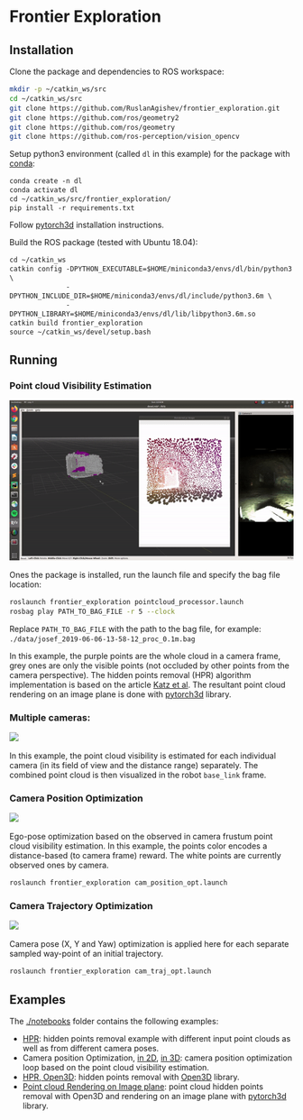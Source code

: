 # Frontier Exploration

## Installation

Clone the package and dependencies to ROS workspace:
```bash
mkdir -p ~/catkin_ws/src
cd ~/catkin_ws/src
git clone https://github.com/RuslanAgishev/frontier_exploration.git
git clone https://github.com/ros/geometry2
git clone https://github.com/ros/geometry
git clone https://github.com/ros-perception/vision_opencv
```
Setup python3 environment (called `dl` in this example) for the package with
[conda](https://docs.conda.io/en/latest/miniconda.html):
```
conda create -n dl
conda activate dl
cd ~/catkin_ws/src/frontier_exploration/
pip install -r requirements.txt
```
Follow [pytorch3d](https://github.com/facebookresearch/pytorch3d/blob/master/INSTALL.md)
installation instructions.

Build the ROS package (tested with Ubuntu 18.04):
```
cd ~/catkin_ws
catkin config -DPYTHON_EXECUTABLE=$HOME/miniconda3/envs/dl/bin/python3  \
              -DPYTHON_INCLUDE_DIR=$HOME/miniconda3/envs/dl/include/python3.6m \
              -DPYTHON_LIBRARY=$HOME/miniconda3/envs/dl/lib/libpython3.6m.so
catkin build frontier_exploration
source ~/catkin_ws/devel/setup.bash
```

## Running

### Point cloud Visibility Estimation

<img src="./data/hpr.gif">

Ones the package is installed, run the launch file and specify the bag file location:
```bash
roslaunch frontier_exploration pointcloud_processor.launch
rosbag play PATH_TO_BAG_FILE -r 5 --clock
```
Replace `PATH_TO_BAG_FILE` with the path to the bag file, for example: `./data/josef_2019-06-06-13-58-12_proc_0.1m.bag`

In this example, the purple points are the whole cloud in a camera frame,
grey ones are only the visible points (not occluded by other points from the camera perspective).
The hidden points removal (HPR) algorithm implementation is based on the article
[Katz et al](http://www.weizmann.ac.il/math/ronen/sites/math.ronen/files/uploads/katz_tal_basri_-_direct_visibility_of_point_sets.pdf
).
The resultant point cloud rendering on an image plane is done with
[pytorch3d](https://github.com/facebookresearch/pytorch3d) library.

### Multiple cameras:

<img src="./data/hpr_cams_01234.gif">

In this example, the point cloud visibility is estimated for each individual camera
(in its field of view and the distance range) separately.
The combined point cloud is then visualized in the robot `base_link` frame.

### Camera Position Optimization

<img src="./data/cam_pose_opt.gif">

Ego-pose optimization based on the observed in camera frustum point cloud visibility estimation.
In this example, the points color encodes a distance-based (to camera frame) reward.
The white points are currently observed ones by camera.

```bash
roslaunch frontier_exploration cam_position_opt.launch
```

### Camera Trajectory Optimization

<img src="./data/cam_traj_opt.gif">

Camera pose (X, Y and Yaw) optimization is applied here for each separate sampled way-point
of an initial trajectory.

```bash
roslaunch frontier_exploration cam_traj_opt.launch
```

## Examples

The [./notebooks](https://github.com/RuslanAgishev/frontier_exploration/tree/master/notebooks)
folder contains the following examples:
- [HPR](https://github.com/RuslanAgishev/frontier_exploration/blob/master/notebooks/hidden_points_removal.ipynb):
    hidden points removal example with different input point clouds as well as from different camera poses.
- Camera position Optimization,
[in 2D](https://github.com/RuslanAgishev/frontier_exploration/blob/master/notebooks/camera_pose_optimization_2d.ipynb),
[in 3D](https://github.com/RuslanAgishev/frontier_exploration/blob/master/notebooks/camera_pose_optimization_3d.ipynb):
    camera position optimization loop based on the point cloud visibility estimation.
- [HPR, Open3D](https://github.com/RuslanAgishev/frontier_exploration/blob/master/notebooks/open3d.ipynb):
    hidden points removal with [Open3D](http://www.open3d.org/html/tutorial/Basic/pointcloud.html#Hidden-point-removal) library.
- [Point cloud Rendering on Image plane](https://github.com/RuslanAgishev/frontier_exploration/blob/master/notebooks/pytorch3d.ipynb):
    point cloud hidden points removal with Open3D and rendering on an image plane with [pytorch3d](https://github.com/facebookresearch/pytorch3d) library.
